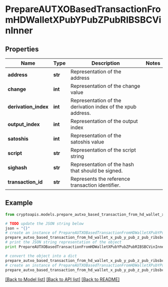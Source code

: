# PrepareAUTXOBasedTransactionFromHDWalletXPubYPubZPubRIBSBCVinInner


## Properties
Name | Type | Description | Notes
------------ | ------------- | ------------- | -------------
**address** | **str** | Representation of the address | 
**change** | **int** | Representation of the change value | 
**derivation_index** | **int** | Representation of the derivation index of the xpub address. | 
**output_index** | **int** | Representation of the output index | 
**satoshis** | **int** | Representation of the satoshis value | 
**script** | **str** | Representation of the script string | 
**sighash** | **str** | Representation of the hash that should be signed. | 
**transaction_id** | **str** | Represents the reference transaction identifier. | 

## Example

```python
from cryptoapis.models.prepare_autxo_based_transaction_from_hd_wallet_x_pub_y_pub_z_pub_ribsbc_vin_inner import PrepareAUTXOBasedTransactionFromHDWalletXPubYPubZPubRIBSBCVinInner

# TODO update the JSON string below
json = "{}"
# create an instance of PrepareAUTXOBasedTransactionFromHDWalletXPubYPubZPubRIBSBCVinInner from a JSON string
prepare_autxo_based_transaction_from_hd_wallet_x_pub_y_pub_z_pub_ribsbc_vin_inner_instance = PrepareAUTXOBasedTransactionFromHDWalletXPubYPubZPubRIBSBCVinInner.from_json(json)
# print the JSON string representation of the object
print PrepareAUTXOBasedTransactionFromHDWalletXPubYPubZPubRIBSBCVinInner.to_json()

# convert the object into a dict
prepare_autxo_based_transaction_from_hd_wallet_x_pub_y_pub_z_pub_ribsbc_vin_inner_dict = prepare_autxo_based_transaction_from_hd_wallet_x_pub_y_pub_z_pub_ribsbc_vin_inner_instance.to_dict()
# create an instance of PrepareAUTXOBasedTransactionFromHDWalletXPubYPubZPubRIBSBCVinInner from a dict
prepare_autxo_based_transaction_from_hd_wallet_x_pub_y_pub_z_pub_ribsbc_vin_inner_form_dict = prepare_autxo_based_transaction_from_hd_wallet_x_pub_y_pub_z_pub_ribsbc_vin_inner.from_dict(prepare_autxo_based_transaction_from_hd_wallet_x_pub_y_pub_z_pub_ribsbc_vin_inner_dict)
```
[[Back to Model list]](../README.md#documentation-for-models) [[Back to API list]](../README.md#documentation-for-api-endpoints) [[Back to README]](../README.md)


